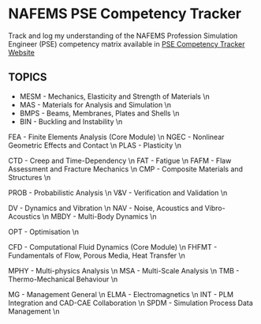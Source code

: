 # NAFEMS PSE Competency Tracker
Track and log my understanding of the NAFEMS Profession Simulation Engineer (PSE) competency matrix available in [PSE Competency Tracker Website](https://www.psecompetencytracker.org)

## TOPICS 
* MESM - Mechanics, Elasticity and Strength of Materials \n
* MAS - Materials for Analysis and Simulation \n
* BMPS - Beams, Membranes, Plates and Shells \n
* BIN - Buckling and Instability \n

FEA - Finite Elements Analysis (Core Module) \n
NGEC - Nonlinear Geometric Effects and Contact \n
PLAS - Plasticity \n

CTD - Creep and Time-Dependency \n
FAT - Fatigue \n
FAFM - Flaw Assessment and Fracture Mechanics \n
CMP - Composite Materials and Structures \n

PROB - Probabilistic Analysis \n
V&V - Verification and Validation \n

DV - Dynamics and Vibration \n
NAV - Noise, Acoustics and Vibro-Acoustics \n
MBDY - Multi-Body Dynamics \n

OPT - Optimisation \n

CFD - Computational Fluid Dynamics (Core Module) \n
FHFMT - Fundamentals of Flow, Porous Media, Heat Transfer \n

MPHY - Multi-physics Analysis \n
MSA - Multi-Scale Analysis \n
TMB - Thermo-Mechanical Behaviour \n

MG - Management General \n
ELMA - Electromagnetics \n
INT - PLM Integration and CAD-CAE Collaboration \n
SPDM - Simulation Process Data Management \n

